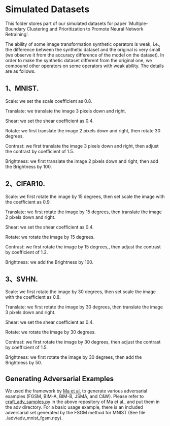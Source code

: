 # Simulated Datasets


This folder stores part of our simulated datasets for paper `Multiple-Boundary Clustering and Prioritization to Promote Neural Network Retraining'.


The ability of some image transformation synthetic operators is weak, i.e., the difference between the synthetic dataset and the original is very small (we observe it from the accuracy difference of the model on the dataset). In order to make the synthetic dataset different from the original one, we compound other operators on some operators with weak ability. The details are as follows.

## 1、MNIST.

Scale: we set the scale coefficient as 0.8.

Translate: we translate the image 3 pixels down and right.

Shear: we set the shear coefficient as 0.4.

Rotate: we first translate the image 2 pixels down and right, then rotate 30 degrees.

Contrast: we first translate the image 3 pixels down and right, then adjust the contrast by coefficient of 1.5.

Brightness: we first translate the image 2 pixels down and right, then add the Brightness by 100.


## 2、CIFAR10.

Scale: we first rotate the image by 15 degrees, then set scale the image with the coefficient as 0.9.

Translate: we first rotate the image by 15 degrees, then translate the image 2 pixels down and right.

Shear: we set the shear coefficient as 0.4.

Rotate: we rotate the image by 15 degrees.

Contrast: we first rotate the image by 15 degrees,, then adjust the contrast by coefficient of 1.2.

Brightness: we add the Brightness by 100.        

## 3、SVHN.

Scale: we first rotate the image by 30 degrees, then set scale the image with the coefficient as 0.8.

Translate: we first rotate the image by 30 degrees, then translate the image 3 pixels down and right.

Shear: we set the shear coefficient as 0.4.

Rotate: we rotate the image by 30 degrees.

Contrast: we first rotate the image by 30 degrees, then adjust the contrast by coefficient of 1.5.

Brightness: we first rotate the image by 30 degrees, then add the Brightness by 50.


## Generating Adversarial Examples

We used the framework by [Ma et al.](https://github.com/xingjunm/lid_adversarial_subspace_detection) to generate various adversarial examples (FGSM, BIM-A, BIM-B, JSMA, and C&W). Please refer to [craft_adv_samples.py](https://github.com/xingjunm/lid_adversarial_subspace_detection/blob/master/craft_adv_examples.py) in the above repository of Ma et al., and put them in the adv directory. For a basic usage example, there is an included adversarial set generated by the FSGM method for MNIST (See file ./adv/adv_mnist_fgsm.npy).
